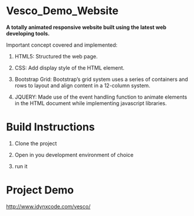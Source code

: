 <h1>Vesco_Demo_Website</h1>

 
**A totally animated responsive website built using the latest web developing tools.**
 
Important concept covered and implemented:

1. HTML5: Structured the web page. 

2. CSS: Add display style of the HTML element.


3. Bootstrap Grid: Bootstrap’s grid system uses a series of containers and rows to layout and align content in a 12-column system.

4. JQUERY: Made use of the event handling function to animate elements in the HTML document while implementing javascript libraries.  

<h1>Build Instructions</h1>

1. Clone the project

2. Open in you development environment of choice

3. run it

<h1>Project Demo</h1>

http://www.idynxcode.com/vesco/
